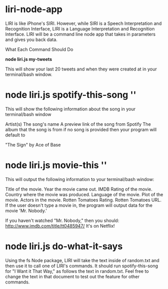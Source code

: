 # liri-node-app
LIRI is like iPhone's SIRI. However, while SIRI is a Speech Interpretation and Recognition Interface, LIRI is a Language Interpretation and Recognition Interface. LIRI will be a command line node app that takes in parameters and gives you back data.

What Each Command Should Do

**node liri.js my-tweets**

This will show your last 20 tweets and when they were created at in your terminal/bash window.

# node liri.js spotify-this-song '<song name here>'

This will show the following information about the song in your terminal/bash window

Artist(s)
The song's name
A preview link of the song from Spotify
The album that the song is from
if no song is provided then your program will default to

"The Sign" by Ace of Base

# node liri.js movie-this '<movie name here>'

This will output the following information to your terminal/bash window:

Title of the movie.
Year the movie came out.
IMDB Rating of the movie.
Country where the movie was produced.
Language of the movie.
Plot of the movie.
Actors in the movie.
Rotten Tomatoes Rating.
Rotten Tomatoes URL.
If the user doesn't type a movie in, the program will output data for the movie 'Mr. Nobody.'

If you haven't watched "Mr. Nobody," then you should: http://www.imdb.com/title/tt0485947/
It's on Netflix!

# node liri.js do-what-it-says

Using the fs Node package, LIRI will take the text inside of random.txt and then use it to call one of LIRI's commands.
It should run spotify-this-song for "I Want it That Way," as follows the text in random.txt.
Feel free to change the text in that document to test out the feature for other commands.
